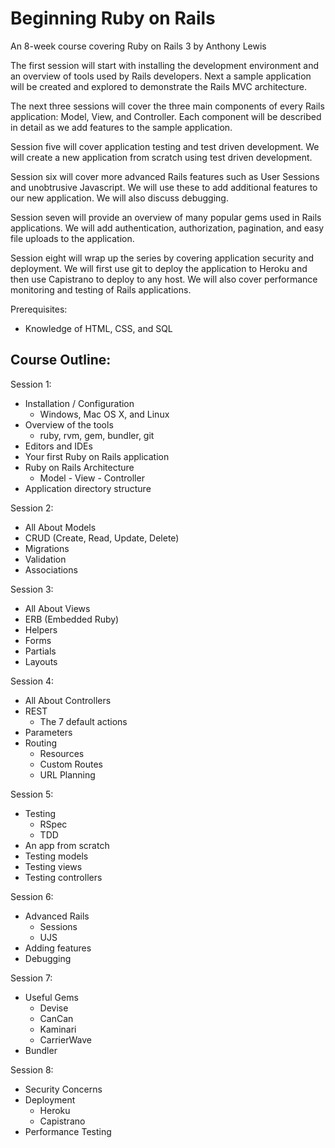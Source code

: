 # Beginning Ruby on Rails

An 8-week course covering Ruby on Rails 3 by Anthony Lewis

The first session will start with installing the development 
environment and an overview of tools used by Rails developers.
Next a sample application will be created and explored to 
demonstrate the Rails MVC architecture.

The next three sessions will cover the three main components of
every Rails application:  Model, View, and Controller.  Each
component will be described in detail as we add features to
the sample application.

Session five will cover application testing and test driven
development.  We will create a new application from scratch
using test driven development.

Session six will cover more advanced Rails features such as
User Sessions and unobtrusive Javascript.  We will use these
to add additional features to our new application.  We will
also discuss debugging.

Session seven will provide an overview of many popular gems
used in Rails applications.  We will add authentication, 
authorization, pagination, and easy file uploads to the
application.

Session eight will wrap up the series by covering application
security and deployment.  We will first use git to deploy the
application to Heroku and then use Capistrano to deploy
to any host.  We will also cover performance monitoring and
testing of Rails applications.

Prerequisites:

* Knowledge of HTML, CSS, and SQL

## Course Outline:

Session 1:

* Installation / Configuration
  * Windows, Mac OS X, and Linux
* Overview of the tools
  * ruby, rvm, gem, bundler, git
* Editors and IDEs
* Your first Ruby on Rails application
* Ruby on Rails Architecture
  * Model - View - Controller
* Application directory structure
 
Session 2:

* All About Models
* CRUD (Create, Read, Update, Delete)
* Migrations
* Validation
* Associations

Session 3:

* All About Views
* ERB (Embedded Ruby)
* Helpers
* Forms
* Partials
* Layouts

Session 4:

* All About Controllers
* REST
  * The 7 default actions
* Parameters
* Routing
  * Resources
  * Custom Routes
  * URL Planning

Session 5:

* Testing
  * RSpec
  * TDD
* An app from scratch
* Testing models
* Testing views
* Testing controllers

Session 6:

* Advanced Rails
  * Sessions
  * UJS
* Adding features
* Debugging

Session 7:

* Useful Gems
  * Devise
  * CanCan
  * Kaminari
  * CarrierWave
* Bundler

Session 8:

* Security Concerns
* Deployment
  * Heroku
  * Capistrano
* Performance Testing

